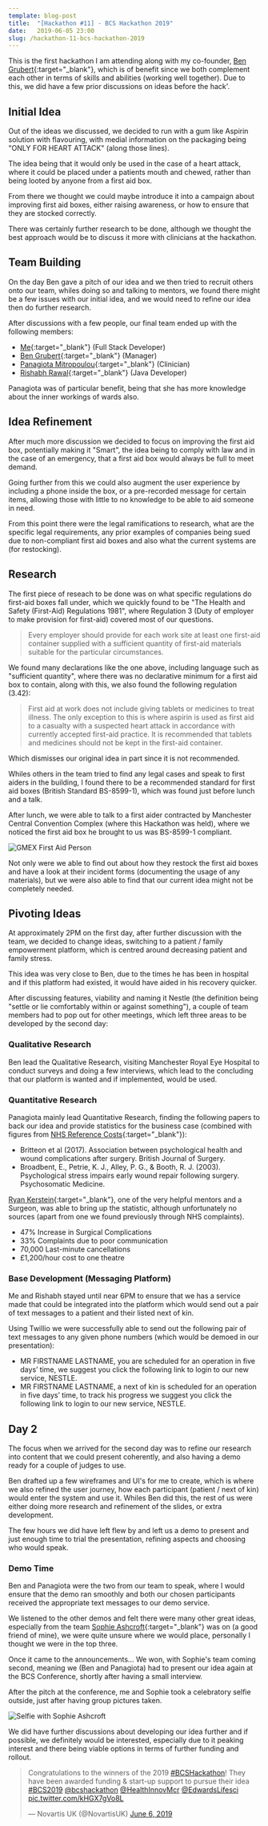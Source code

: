 ```yaml
---
template: blog-post
title:  "[Hackathon #11] - BCS Hackathon 2019"
date:   2019-06-05 23:00
slug: /hackathon-11-bcs-hackathon-2019
---
```


This is the first hackathon I am attending along with my co-founder, [Ben Grubert](https://twitter.com/Ben_Grubert){:target="_blank"}, which is of benefit since we both complement each other in terms of skills and abilities (working well together). Due to this, we did have a few prior discussions on ideas before the hack'.

## Initial Idea

Out of the ideas we discussed, we decided to run with a gum like Aspirin solution with flavouring, with medial information on the packaging being "ONLY FOR HEART ATTACK" (along those lines). 

The idea being that it would only be used in the case of a heart attack, where it could be placed under a patients mouth and chewed, rather than being looted by anyone from a first aid box.

From there we thought we could maybe introduce it into a campaign about improving first aid boxes, either raising awareness, or how to ensure that they are stocked correctly.

There was certainly further research to be done, although we thought the best approach would be to discuss it more with clinicians at the hackathon.

## Team Building

On the day Ben gave a pitch of our idea and we then tried to recruit others onto our team, whiles doing so and talking to mentors, we found there might be a few issues with our initial idea, and we would need to refine our idea then do further research.

After discussions with a few people, our final team ended up with the following members:

- [Me](https://www.linkedin.com/in/sean12697/){:target="_blank"} (Full Stack Developer)
- [Ben Grubert](https://www.linkedin.com/in/ben-grubert-0a7b71b7/){:target="_blank"} (Manager)
- [Panagiota Mitropoulou](https://www.linkedin.com/in/panagiota-mitropoulou-5b8a92107/){:target="_blank"} (Clinician)
- [Rishabh Rawal](https://www.linkedin.com/in/rawalrishabh/){:target="_blank"} (Java Developer)

Panagiota was of particular benefit, being that she has more knowledge about the inner workings of wards also.

## Idea Refinement

After much more discussion we decided to focus on improving the first aid box, potentially making it "Smart", the idea being to comply with law and in the case of an emergency, that a first aid box would always be full to meet demand.

Going further from this we could also augment the user experience by including a phone inside the box, or a pre-recorded message for certain items, allowing those with little to no knowledge to be able to aid someone in need.

From this point there were the legal ramifications to research, what are the specific legal requirements, any prior examples of companies being sued due to non-compliant first aid boxes and also what the current systems are (for restocking).

## Research

The first piece of reseach to be done was on what specific regulations do first-aid boxes fall under, which we quickly found to be "The Health and Safety (First-Aid) Regulations 1981", where Regulation 3 (Duty of employer to make provision for first-aid) covered most of our questions.

> Every employer should provide for each work site at least one first-aid container supplied with a sufficient quantity of first-aid materials suitable for the particular circumstances.

We found many declarations like the one above, including language such as "sufficient quantity", where there was no declarative minimum for a first aid box to contain, along with this, we also found the following regulation (3.42):

> First aid at work does not include giving tablets or medicines to treat illness. The only exception to this is where aspirin is used as first aid to a casualty with a suspected heart attack in accordance with currently accepted first-aid practice. It is recommended that tablets and medicines should not be kept in the first-aid container.

Which dismisses our original idea in part since it is not recommended.

Whiles others in the team tried to find any legal cases and speak to first aiders in the building, I found there to be a recommended standard for first aid boxes (British Standard BS-8599-1), which was found just before lunch and a talk.

After lunch, we were able to talk to a first aider contracted by Manchester Central Convention Complex (where this Hackathon was held), where we noticed the first aid box he brought to us was BS-8599-1 compliant.

![GMEX First Aid Person](https://i.imgur.com/UCSCLe6.jpg)

Not only were we able to find out about how they restock the first aid boxes and have a look at their incident forms (documenting the usage of any materials), but we were also able to find that our current idea might not be completely needed.

## Pivoting Ideas

At approximately 2PM on the first day, after further discussion with the team, we decided to change ideas, switching to a patient / family empowerment platform, which is centred around decreasing patient and family stress.

This idea was very close to Ben, due to the times he has been in hospital and if this platform had existed, it would have aided in his recovery quicker.

After discussing features, viability and naming it Nestle (the definition being "settle or lie comfortably within or against something"), a couple of team members had to pop out for other meetings, which left three areas to be developed by the second day:

### Qualitative Research 

Ben lead the Qualitative Research, visiting Manchester Royal Eye Hospital to conduct surveys and doing a few interviews, which lead to the concluding that our platform is wanted and if implemented, would be used.

### Quantitative Research 

Panagiota mainly lead Quantitative Research, finding the following papers to back our idea and provide statistics for the business case (combined with figures from [NHS Reference Costs](https://improvement.nhs.uk/resources/reference-costs/){:target="_blank"}):

- Britteon et al (2017). Association between psychological health and wound complications after surgery. British Journal of Surgery.​
- Broadbent, E., Petrie, K. J., Alley, P. G., & Booth, R. J. (2003). Psychological stress impairs early wound repair following surgery. Psychosomatic Medicine.

[Ryan Kerstein](https://twitter.com/Ryan_L_K){:target="_blank"}, one of the very helpful mentors and a Surgeon, was able to bring up the statistic, although unfortunately no sources (apart from one we found previously through NHS complaints).

- 47% Increase in Surgical Complications
- 33% Complaints due to poor communication
- 70,000 Last-minute cancellations
- £1,200/hour cost to one theatre

### Base Development (Messaging Platform)

Me and Rishabh stayed until near 6PM to ensure that we has a service made that could be integrated into the platform which would send out a pair of text messages to a patient and their listed next of kin.

Using Twillio we were successfully able to send out the following pair of text messages to any given phone numbers (which would be demoed in our presentation):

- MR FIRSTNAME LASTNAME, you are scheduled for an operation in five days’ time, we suggest you click the following link to login to our new service, NESTLE.
- MR FIRSTNAME LASTNAME, a next of kin is scheduled for an operation in five days’ time, to track his progress we suggest you click the following link to login to our new service, NESTLE.

## Day 2

The focus when we arrived for the second day was to refine our research into content that we could present coherently, and also having a demo ready for a couple of judges to use.

Ben drafted up a few wireframes and UI's for me to create, which is where we also refined the user journey, how each participant (patient / next of kin) would enter the system and use it. Whiles Ben did this, the rest of us were either doing more research and refinement of the slides, or extra development.

The few hours we did have left flew by and left us a demo to present and just enough time to trial the presentation, refining aspects and choosing who would speak.

### Demo Time

Ben and Panagiota were the two from our team to speak, where I would ensure that the demo ran smoothly and both our chosen participants received the appropriate text messages to our demo service.

We listened to the other demos and felt there were many other great ideas, especially from the team [Sophie Ashcroft](https://twitter.com/ms_s_ashcroft){:target="_blank"} was on (a good friend of mine), we were quite unsure where we would place, personally I thought we were in the top three.

Once it came to the announcements... We won, with Sophie's team coming second, meaning we (Ben and Panagiota) had to present our idea again at the BCS Conference, shortly after having a small interview.

After the pitch at the conference, me and Sophie took a celebratory selfie outside, just after having group pictures taken.

![Selfie with Sophie Ashcroft](https://i.imgur.com/RYzEhAh.jpg)

We did have further discussions about developing our idea further and if possible, we definitely would be interested, especially due to it peaking interest and there being viable options in terms of further funding and rollout.

<blockquote class="twitter-tweet" data-lang="en"><p lang="en" dir="ltr">Congratulations to the winners of the 2019 <a href="https://twitter.com/hashtag/BCSHackathon?src=hash&amp;ref_src=twsrc%5Etfw">#BCSHackathon</a>! They have been awarded funding &amp; start-up support to pursue their idea <a href="https://twitter.com/hashtag/BCS2019?src=hash&amp;ref_src=twsrc%5Etfw">#BCS2019</a> <a href="https://twitter.com/bcshackathon?ref_src=twsrc%5Etfw">@bcshackathon</a> <a href="https://twitter.com/HealthInnovMcr?ref_src=twsrc%5Etfw">@HealthInnovMcr</a> <a href="https://twitter.com/EdwardsLifesci?ref_src=twsrc%5Etfw">@EdwardsLifesci</a> <a href="https://t.co/kHGX7gVo8L">pic.twitter.com/kHGX7gVo8L</a></p>&mdash; Novartis UK (@NovartisUK) <a href="https://twitter.com/NovartisUK/status/1136596143117389824?ref_src=twsrc%5Etfw">June 6, 2019</a></blockquote>
<script async src="https://platform.twitter.com/widgets.js" charset="utf-8"></script>

